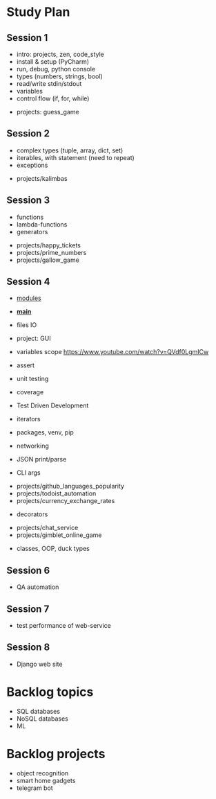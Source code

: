 # Study Plan

## Session 1
- intro: projects, zen, code_style
- install & setup (PyCharm)
- run, debug, python console
- types (numbers, strings, bool)
- read/write stdin/stdout
- variables
- control flow (if, for, while)
+ projects: guess_game

## Session 2
- complex types (tuple, array, dict, set)
- iterables, with statement (need to repeat)
- exceptions
+ projects/kalimbas

## Session 3
- functions
- lambda-functions 
- generators 
+ projects/happy_tickets
+ projects/prime_numbers
+ projects/gallow_game

## Session 4
- [modules](https://www.youtube.com/watch?v=CqvZ3vGoGs0&t=367s)
- [__main__](https://www.youtube.com/watch?v=sugvnHA7ElY)
- files IO
- project: GUI
 
- variables scope https://www.youtube.com/watch?v=QVdf0LgmICw
- assert
- unit testing
- coverage
- Test Driven Development
- iterators
- packages, venv, pip
- networking
- JSON print/parse
- CLI args
+ projects/github_languages_popularity
+ projects/todoist_automation
+ projects/currency_exchange_rates
- decorators
+ projects/chat_service
+ projects/gimblet_online_game
- classes, OOP, duck types

## Session 6
- QA automation

## Session 7
- test performance of web-service

## Session 8
- Django web site


# Backlog topics
- SQL databases
- NoSQL databases
- ML

# Backlog projects
- object recognition
- smart home gadgets
- telegram bot